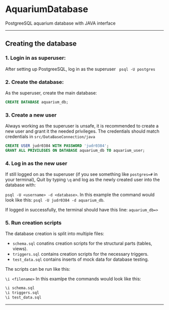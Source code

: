 # AquariumDatabase
PostgreeSQL aquarium database with JAVA interface

---

## Creating the database

### 1. Login in as superuser:

After setting up PostgreeSQL, log in as the superuser
` psql -U postgres`

### 2. Create the database:

As the superuser, create the main database:
```sql
CREATE DATABASE aquarium_db;
```

### 3. Create a new user

Always working as the superuser is unsafe, it is recommended
to create a new user and grant it the needed privileges.
The credentials should match credentials in `src/DataBaseConnection/java`


```sql
CREATE USER judr0384 WITH PASSWORD 'judr0384';
GRANT ALL PRIVILEGES ON DATABASE aquarium_db TO aquarium_user;
```

### 4. Log in as the new user
If still logged on as the superuser (if you see something like `postgres=#` in your terminal),
Quit by typing `\q` and log as the newly created user into the database with:

`psql -U <username> -d <database>`.
In this example the command would look like this:
`psql -U judr0384 -d aquarium_db`.

If logged in successfully, the terminal should have this line:
`aquarium_db=> `

### 5. Run creation scripts

The database creation is split into multiple files: 
* `schema.sql` conatins creation scripts for the structural parts (tables, views).
* `triggers.sql` contains creation scripts for the necessary triggers.
* `test_data.sql` contains inserts of mock data for database testing.

The scripts can be run like this:

`\i <filename>`
In this examlpe the commands would look like this:

```bash
\i schema.sql
\i triggers.sql
\i test_data.sql
```
---